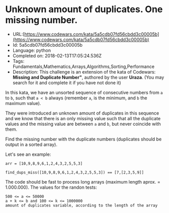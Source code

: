 # Unknown amount of duplicates. One missing number.

 - URL:[https://www.codewars.com/kata/5a5cdb07fd56cbdd3c00005b](https://www.codewars.com/kata/5a5cdb07fd56cbdd3c00005b)
 - Id: 5a5cdb07fd56cbdd3c00005b
 - Language: python
 - Completed on: 2018-02-13T17:05:24.536Z
 - Tags: Fundamentals,Mathematics,Arrays,Algorithms,Sorting,Performance
 - Description:
This challenge is an extension of the kata of Codewars: **Missing and Duplicate Number"**, authored by the user **Uraza**. (You may search for it and complete it if you have not done it)


In this kata, we have an unsorted sequence of consecutive numbers from  ```a``` to ```b```, such that ```a < b``` always (remember ```a```, is the minimum, and ```b``` the maximum value).

They were introduced an unknown amount of duplicates in this sequence and we know that there is an only missing value such that all the duplicate values and the missing value are between ```a``` and ```b```, but never coincide with them.

Find the missing number with the duplicate numbers (duplicates should be output in a sorted array).

Let's see an example:

```arr = [10,9,8,9,6,1,2,4,3,2,5,5,3]```

```find_dups_miss([10,9,8,9,6,1,2,4,3,2,5,5,3]) == [7,[2,3,5,9]]```

The code should be fast to process long arrays (maximum length aprox. = 1.000.000).
The values for the randon tests:
```
500 <= a <= 50000
a + k <= b and 100 <= k <= 1000000
amount of duplicates variable, according to the length of the array
```


